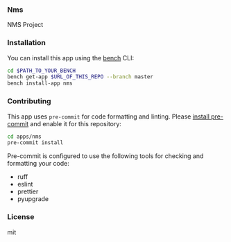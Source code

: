 ### Nms

NMS Project

### Installation

You can install this app using the [bench](https://github.com/frappe/bench) CLI:

```bash
cd $PATH_TO_YOUR_BENCH
bench get-app $URL_OF_THIS_REPO --branch master
bench install-app nms
```

### Contributing

This app uses `pre-commit` for code formatting and linting. Please [install pre-commit](https://pre-commit.com/#installation) and enable it for this repository:

```bash
cd apps/nms
pre-commit install
```

Pre-commit is configured to use the following tools for checking and formatting your code:

- ruff
- eslint
- prettier
- pyupgrade

### License

mit
